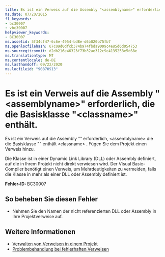 ```yaml
---
title: Es ist ein Verweis auf die Assembly "<assemblyname>" erforderlich, die die Basisklasse "<classname>" enthält.
ms.date: 07/20/2015
f1_keywords:
- bc30007
- vbc30007
helpviewer_keywords:
- BC30007
ms.assetid: 5f34cf47-6c6e-4954-bd8e-d6b020b75fb7
ms.openlocfilehash: 07c09d0dfcb374b974fbda9099c4e85d6d054753
ms.sourcegitcommit: d2db216e46323f73b32ae312c9e4135258e5d68e
ms.translationtype: MT
ms.contentlocale: de-DE
ms.lasthandoff: 09/22/2020
ms.locfileid: "90870913"
---
```

# <a name="reference-required-to-assembly-assemblyname-containing-the-base-class-classname"></a>Es ist ein Verweis auf die Assembly "\<assemblyname>" erforderlich, die die Basisklasse "\<classname>" enthält.

Es ist ein Verweis auf die Assembly "" erforderlich, \<assemblyname> die die Basisklasse "" enthält \<classname> . Fügen Sie dem Projekt einen Verweis hinzu.  
  
 Die Klasse ist in einer Dynamic Link Library (DLL) oder Assembly definiert, auf die in Ihrem Projekt nicht direkt verwiesen wird. Der Visual Basic-Compiler benötigt einen Verweis, um Mehrdeutigkeiten zu vermeiden, falls die Klasse in mehr als einer DLL oder Assembly definiert ist.  
  
 **Fehler-ID:** BC30007  
  
## <a name="to-correct-this-error"></a>So beheben Sie diesen Fehler  
  
- Nehmen Sie den Namen der nicht referenzierten DLL oder Assembly in Ihre Projektverweise auf.  
  
## <a name="see-also"></a>Weitere Informationen

- [Verwalten von Verweisen in einem Projekt](/visualstudio/ide/managing-references-in-a-project)
- [Problembehandlung bei fehlerhaften Verweisen](/visualstudio/ide/troubleshooting-broken-references)

